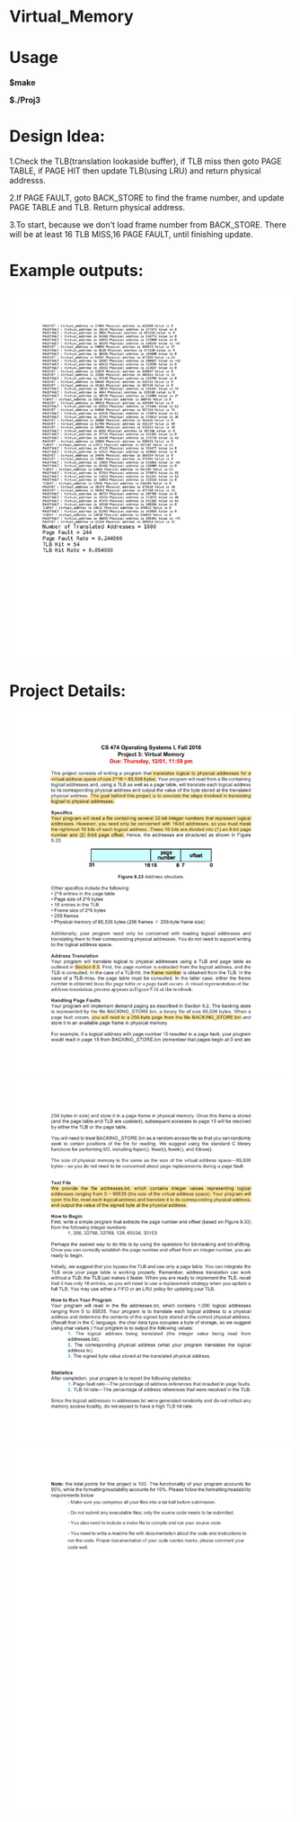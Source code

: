 # Virtual_Memory

# Usage

**$make**

**$./Proj3**


# Design Idea:

1.Check the TLB(translation lookaside buffer), if TLB miss then goto PAGE TABLE, if PAGE HIT then update TLB(using LRU) and return physical addresss.
  
2.If PAGE FAULT, goto BACK_STORE to find the frame number, and update PAGE TABLE and TLB. Return physical address.
  
3.To start, because we don't load frame number from BACK_STORE. There will be at least 16 TLB MISS,16 PAGE FAULT, until finishing update.

# Example outputs:

![alt text](Results/Results_sample-page-002.jpg)

# Project Details:

![alt text](Results/project3-page-001.jpg)
![alt text](Results/project3-page-002.jpg)
![alt text](Results/project3-page-003.jpg)



